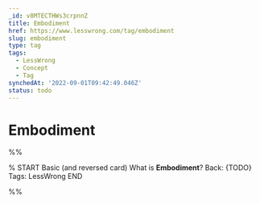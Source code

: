 ```yaml
---
_id: v8MTECTHWs3crpnnZ
title: Embodiment
href: https://www.lesswrong.com/tag/embodiment
slug: embodiment
type: tag
tags:
  - LessWrong
  - Concept
  - Tag
synchedAt: '2022-09-01T09:42:49.046Z'
status: todo
---
```


# Embodiment


%%

% START
Basic (and reversed card)
What is **Embodiment**?
Back: {TODO}
Tags: LessWrong
END
<!--ID: 1663157007606-->


%%
	
